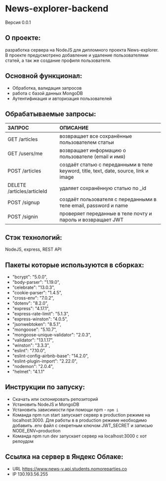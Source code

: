 # News-explorer-backend
Версия 0.0.1

## О проекте:
разработка сервера на NodeJS для дипломного проекта News-explorer.
В проекте предусмотрено добавление и удаление пользователями статей, а так же создание профиля пользователя.


## Основной функционал:
- Обработка, валидация запросов
- работа с базой данных MongoDB
- Аутентификация и авторизация пользователей

## Обрабатываемые запросы:
|ЗАПРОС|                        ОПИСАНИЕ|
|:----|:----------|
|GET /articles|	                  возвращает все сохранённые пользователем статьи|
|GET /users/me|	          возвращает информацию о пользователе (email и имя)|
|POST /articles|                   создаёт статью с переданными в теле keyword, title, text, date, source, link и image|
|DELETE /articles/articleId|         удаляет сохранённую статью  по _id|
|POST /signup|                  создаёт пользователя с переданными в теле email, password и name|
|POST /signin|                  проверяет переданные в теле почту и пароль и возвращает JWT|


## Стэк технологий:
NodeJS, express, REST API

## Пакеты которые используются в сборках:

  - "bcrypt": "5.0.0",
  - "body-parser": "1.19.0",
  - "celebrate": "13.0.3",
  - "cookie-parser": "1.4.5",
  - "cross-env": "7.0.2",
  - "dotenv": "8.2.0",
  - "express": "4.17.1",
  - "express-rate-limit": "5.1.3",
  - "express-winston": "4.0.5",
  - "jsonwebtoken": "8.5.1",
  - "mongoose": "5.10.7",
  - "mongoose-unique-validator": "2.0.3",
  - "validator": "13.1.17",
  - "winston": "3.3.3",
  - "eslint": "7.10.0",
  - "eslint-config-airbnb-base": "14.2.0",
  - "eslint-plugin-import": "2.22.0",
  - "nodemon": "2.0.4",
  - "helmet": "4.1.1"

## Инструкции по запуску:
- Скачать или склонировать репозиторий
- Установить NodeJS и MongoDB
- Установить зависимости при помощи npm - `npm i`
- Команда npm run start запускает сервер в production режиме на localhost:3000.
Для работы в в production режиме необходимо добавить .env файл с секретным ключом JWT_SECRET и записью NODE_ENV=production
- Команда npm run dev запускает сервер на localhost:3000 с хот релоудом

## Ссылка на сервер в Яндекс Облаке:
- URL
https://www.news-v.api.students.nomoreparties.co
- IP
130.193.56.255
